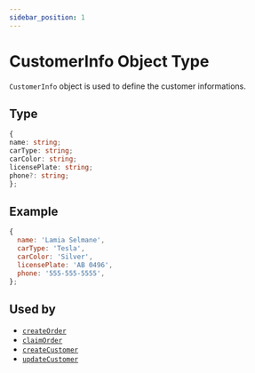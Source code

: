 ```yaml
---
sidebar_position: 1
---
```


# CustomerInfo Object Type

`CustomerInfo` object is used to define the customer informations.

## Type

```ts
{
name: string;
carType: string;
carColor: string;
licensePlate: string;
phone?: string;
};
```

## Example

```js
{
  name: 'Lamia Selmane',
  carType: 'Tesla',
  carColor: 'Silver',
  licensePlate: 'AB 0496',
  phone: '555-555-5555',
};
```

## Used by

- [`createOrder`](../Components/Orders#create-order)
- [`claimOrder`](../Components/Orders#claim-order)
- [`createCustomer`](../Components/Customers#create-customer)
- [`updateCustomer`](../Components/Customers#update-customer)
